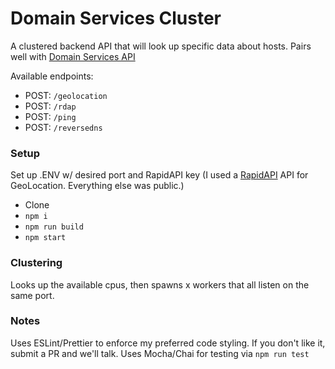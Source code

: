 # Domain Services Cluster

A clustered backend API that will look up specific data about hosts. Pairs well with [Domain Services API](https://github.com/DJSethDuncan/domain-services-api)

Available endpoints:

* POST: `/geolocation`
* POST: `/rdap`
* POST: `/ping`
* POST: `/reversedns`

### Setup

Set up .ENV w/ desired port and RapidAPI key (I used a [RapidAPI](https://rapidapi.com/) API for GeoLocation. Everything else was public.)

* Clone
* `npm i`
* `npm run build`
* `npm start`

### Clustering

Looks up the available cpus, then spawns x workers that all listen on the same port.

### Notes

Uses ESLint/Prettier to enforce my preferred code styling. If you don't like it, submit a PR and we'll talk.
Uses Mocha/Chai for testing via `npm run test`